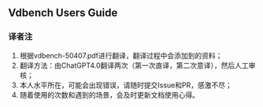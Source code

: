 ## Vdbench Users Guide

### 译者注

1. 根据vdbench-50407.pdf进行翻译，翻译过程中会添加到的资料；
2. 翻译方法：由ChatGPT4.0翻译两次（第一次直译，第二次意译），然后人工审核；
3. 本人水平所在，可能会出现错误，请随时提交Issue和PR，感激不尽；
4. 随着使用的次数和遇到的场景，会及时更新文档使用心得。

